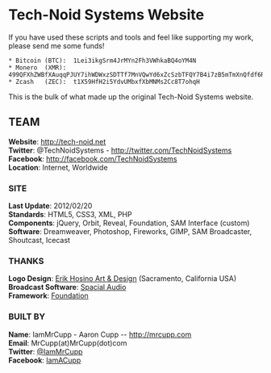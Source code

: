 # Tech-Noid Systems Website

If you have used these scripts and tools and feel like supporting my work, please send me some funds!
```
* Bitcoin (BTC):  1Lei3ikgSrm4JrMYn2Fh3VWhkaBQ4oYM4N
* Monero  (XMR):  499QFXhZWBfXAuqqPJUY7ihWDWxzSDTTf7MnVQwYd6xZcSzbTFQY7B4i7zB5mTmXnQfdf6RsDmjdZJNBF6oeeW8xBz7sWa5
* Zcash   (ZEC):  t1X59HfH2i5YdvUMbxfXbMNMs2Cc8T7ohqH
```

This is the bulk of what made up the original Tech-Noid Systems website.  

## TEAM
**Website**:  http://tech-noid.net  
**Twitter**:  @TechNoidSystems  -  http://twitter.com/TechNoidSystems  
**Facebook**:  http://facebook.com/TechNoidSystems  
**Location**:  Internet, Worldwide  

### SITE
**Last Update**: 2012/02/20  
**Standards**: HTML5, CSS3, XML, PHP  
**Components**: jQuery, Orbit, Reveal, Foundation, SAM Interface (custom)  
**Software**: Dreamweaver, Photoshop, Fireworks, GIMP, SAM Broadcaster, Shoutcast, Icecast  
### THANKS
**Logo Design**:  [Erik Hosino Art & Design](http://www.erikhosino.com)  (Sacramento, California USA)  
**Broadcast Software**:  [Spacial Audio](http://www.spacial.com)  
**Framework**:  [Foundation](http://foundation.zurb.com/)  

### BUILT BY
**Name**:  IamMrCupp  -  Aaron Cupp  --  http://mrcupp.com  
**Email**:  MrCupp(at)MrCupp(dot)com  
**Twitter**:  [@IamMrCupp](http://twitter.com/IamMrCupp)  
**Facebook**: [IamACupp](http://facebook.com/IamACupp)  

